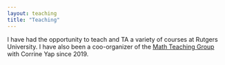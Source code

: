 ```yaml
---
layout: teaching
title: "Teaching"
---
```


I have had the opportunity to teach and TA a variety of courses at Rutgers University. I have also been a coo-organizer of the [Math Teaching Group](https://sites.math.rutgers.edu/~cy257/TeachingGroup.html) with Corrine Yap since 2019. 